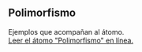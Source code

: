 ## Polimorfismo

Ejemplos que acompañan al átomo.  
[Leer el átomo "Polimorfismo" en línea.](https://stepik.org/lesson/350615/step/1)